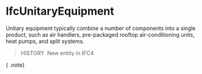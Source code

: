 IfcUnitaryEquipment
===================

Unitary equipment typically combine a number of components into a single product, such as air handlers, pre-packaged rooftop air-conditioning units, heat pumps, and split systems.

> HISTORY&nbsp; New entity in IFC4

{ .note}
>
